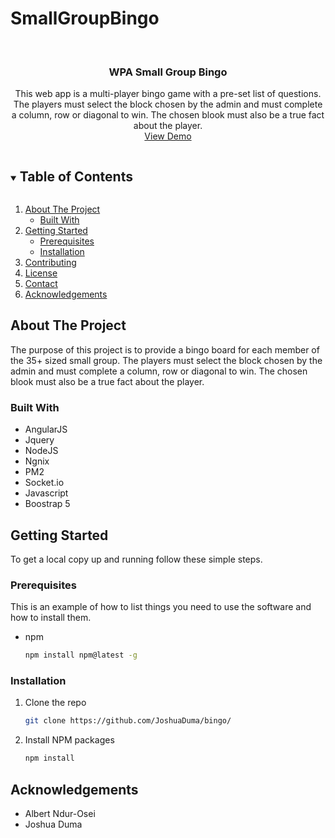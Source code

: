 # SmallGroupBingo
<!--
*** Thanks for checking out the Best-README-Template. If you have a suggestion
*** that would make this better, please fork the repo and create a pull request
*** or simply open an issue with the tag "enhancement".
*** Thanks again! Now go create something AMAZING! :D
***
***
***
*** To avoid retyping too much info. Do a search and replace for the following:
*** github_username, repo_name, twitter_handle, email, project_title, project_description
-->



<!-- PROJECT SHIELDS -->
<!--
*** I'm using markdown "reference style" links for readability.
*** Reference links are enclosed in brackets [ ] instead of parentheses ( ).
*** See the bottom of this document for the declaration of the reference variables
*** for contributors-url, forks-url, etc. This is an optional, concise syntax you may use.
*** https://www.markdownguide.org/basic-syntax/#reference-style-links
-->

<!-- PROJECT LOGO -->
<br />
<p align="center">

  <h3 align="center">WPA Small Group Bingo</h3>

  <p align="center">
    This web app is a multi-player bingo game with a pre-set list of questions. The players must select the block chosen by the admin and must complete a column, row or diagonal to win. The chosen blook must also be a true fact about the player.
    <br />
    <a href="https://bingo.joshuaduma.ca">View Demo</a>
  </p>
</p>

<!-- TABLE OF CONTENTS -->
<details open="open">
  <summary><h2 style="display: inline-block">Table of Contents</h2></summary>
  <ol>
    <li>
      <a href="#about-the-project">About The Project</a>
      <ul>
        <li><a href="#built-with">Built With</a></li>
      </ul>
    </li>
    <li>
      <a href="#getting-started">Getting Started</a>
      <ul>
        <li><a href="#prerequisites">Prerequisites</a></li>
        <li><a href="#installation">Installation</a></li>
      </ul>
    </li>
    <li><a href="#contributing">Contributing</a></li>
    <li><a href="#license">License</a></li>
    <li><a href="#contact">Contact</a></li>
    <li><a href="#acknowledgements">Acknowledgements</a></li>
  </ol>
</details>



<!-- ABOUT THE PROJECT -->
## About The Project

The purpose of this project is to provide a bingo board for each member of the 35+ sized small group. The players must select the block chosen by the admin and must complete a column, row or diagonal to win. The chosen blook must also be a true fact about the player. 

### Built With

* []()AngularJS
* []()Jquery
* []()NodeJS
* []()Ngnix
* []()PM2
* []()Socket.io
* []()Javascript
* []()Boostrap 5


<!-- GETTING STARTED -->
## Getting Started

To get a local copy up and running follow these simple steps.

### Prerequisites

This is an example of how to list things you need to use the software and how to install them.
* npm
  ```sh
  npm install npm@latest -g
  ```

### Installation

1. Clone the repo
   ```sh
   git clone https://github.com/JoshuaDuma/bingo/
   ```
2. Install NPM packages
   ```sh
   npm install
   ```

<!-- ACKNOWLEDGEMENTS -->
## Acknowledgements

* []() Albert Ndur-Osei
* []() Joshua Duma


